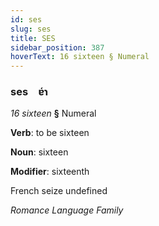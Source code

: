 ```yaml
---
id: ses
slug: ses
title: SES
sidebar_position: 387
hoverText: 16 sixteen § Numeral
---
```


### ses&emsp;<span kind="abugida">ɐ́ɿ</span>

*16 sixteen* **§** Numeral

**Verb**: to be sixteen

**Noun**: sixteen

**Modifier**: sixteenth

French seize undefined

*Romance Language Family*